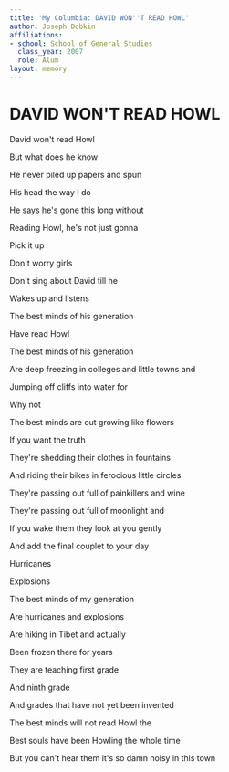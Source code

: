 ```yaml
---
title: 'My Columbia: DAVID WON''T READ HOWL'
author: Joseph Dobkin
affiliations:
- school: School of General Studies
  class_year: 2007
  role: Alum
layout: memory
---
```


# DAVID WON'T READ HOWL

David won't read Howl

But what does he know

He never piled up papers and spun

His head the way I do

He says he's gone this long without

Reading Howl, he's not just gonna

Pick it up

Don't worry girls

Don't sing about David till he

Wakes up and listens

The best minds of his generation

Have read Howl

The best minds of his generation

Are deep freezing in colleges and little towns and

Jumping off cliffs into water for

Why not

The best minds are out growing like flowers

If you want the truth

They're shedding their clothes in fountains

And riding their bikes in ferocious little circles

They're passing out full of painkillers and wine

They're passing out full of moonlight and

If you wake them they look at you gently

And add the final couplet to your day

Hurricanes

Explosions

The best minds of my generation

Are hurricanes and explosions

Are hiking in Tibet and actually

Been frozen there for years

They are teaching first grade

And ninth grade

And grades that have not yet been invented

The best minds will not read Howl the

Best souls have been Howling the whole time

But you can't hear them it's so damn noisy in this town
